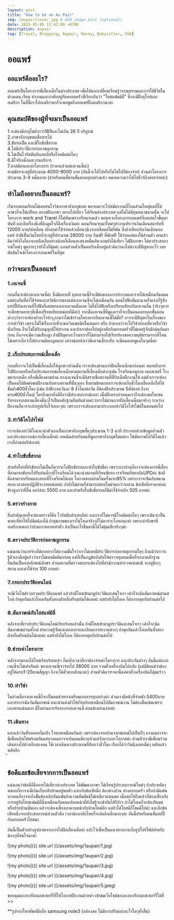 ```yaml
---
layout: post
title: "How to be an Au Pair"
img: 1aupair/cover.jpg # Add image post (optional)
date: 2015-05-05 13:42:00 +0700
description: Aupair
tag: [Travel, Blogging, Aupair, Nanny, ฺBabysitter, USA]
---
```


# ออแพร์
## ออแพร์คืออะไร?
ออแพร์เป็นโครงการพี่เลี้ยงเด็กในต่างประเทศ เพื่อไปแลกเปลี่ยนเรียนรู้วรรณธรรมและการใช้ชีวิตในต่างแดน เรียน ทำงานและอาศัยอยู่กับครอบครัวที่เรียกกันว่า "โฮสแฟมมิลี่" ซึ่งจะมีฝั่งยุโรปและอเมริกา ในที่นี้เราไปอเมริกามาก็จะขอพูดถึงออแพร์ฝั่งอเมริกานะค่ะ

## คุณสมบัติของผู้ที่จะมาเป็นออแพร์
1.จะต้องมีอายุไม่ต่ำกว่า18ปีและไม่เกิน 26 ปี บริบูรณ์  
2.ภาษาอังกฤษพอสื่อสารได้  
3.ขับรถเป็น และมีใบขับขี่สากล  
4.ไม่มีประวัติการก่ออาชญกรรม  
5.ไม่เป็นไวรัสตับอักเสบบีหรือโรคติดต่อใดๆ  
6.มีใจรักเด็กและงานบริการ  
7.ค่าสมัครและค่าโครงการ (ราคาแล้วแต่เอเจนซี่ค่ะ)      
ค่าสมัครจะอยู่ที่ประมาณ 4000-6000 บาท (อันนี้จะได้ไปหรือไม่ได้ไปก็ต้องจ่าย)
ส่วนค่าโครงการประมาณ 3-4 หมื่นบาท  (สำหรับคนที่ผ่านขั้นตอนทุกอย่างแล้ว หมายความว่าได้ไปชัวร์ถึงค่อยจ่ายค่ะ)

## ทำไมถึงอยากเป็นออแพร์?  
เริ่มจากตอนเรียนไม่เคยสนใจวิชาภาษาอังกฤษเลย พอจบมาจะไปสมัครงานที่ไหนส่วนใหญ่คนที่ได้ภาษาก็จะได้เปรียบ อยากฝึกภาษา อยากไปเที่ยว ไปเรียนต่างประเทศ แต่ไม่ได้มีทุนหนาขนาดนั้น จะไปโครงการ work and Travel ก็ไม่ทันเพราะเรียนจบแล้ว พอมาเจอโครงการออแพร์ก็เลยสนใจขึ้นมาทันที
และอีกเรื่องนึงที่ดึงดูดใจก็คือเรื่องเงินค่ะ ตอนเรียนจบมาใหม่ๆทำงานประจำเงินเดือนสตาร์ทที่ 12000 บาท/ต่อเดือน หักลบค่าใช้จ่ายแล้วเดือนๆนึงจะเหลือแค่ไม่กี่พัน  ซึ่งถ้าเทียบกับเงินเดือนออแพร์ ถ้าตีเป็นเงินไทยก็จะอยู่ที่ประมาณ 26000 บาท กินฟรี ที่พักฟรี ใช้จ่ายแค่ของใช้ส่วนตัว ตกแล้วคิดว่ายังไงก็คงจะเหลือเก็บอย่างน้อยก็เดือนละสองหมื่นอัพ แถมยังได้เที่ยว ได้ฝึกภาษา ได้หาประสบการณ์ใหม่ๆ พูดง่ายๆว่ายังไงก็คุ้มค่ะ แถมส่วนตัวเป็นคนรักเด็กอยู่แล้วคิดว่าคงไม่น่าจะมีปัญหาอะไร เลยตัดสินใจเข้าโครงการออแพร์ในที่สุด

## กว่าจะมาเป็นออแพร์    
### 1.เอเจนซี่
ก่อนอื่นจะต้องหาเอเจนซี่ค่ะ ซึ่งมีหลายที่ ทุกเอเจนซี่ก็จะมีข้อตกลงการทำงานและรายได้เหมือนกันหมด แต่ต่างกันที่ค่าใช้จ่ายและสวัสดิการของแต่ละเอเจนซี่จะไม่เหมือนกัน ตอนไปฟังสัมมานาครั้งแรกก็รู้สึกแฮปปี้กับเอเจนที่ไปฟังก็เลยตกลงเอาเอเจนนั้นเลย ไม่ได้ไปฟังหรือเปรียบเทียบกับเอเจนอื่น (จริงๆควรจะศึกษาหลายๆที่เพื่อเปรียบเทียบหน่อยก็ดีค่ะ) จากนั้นเอเจนซี่ที่ดูแลเราก็จะเป็นคนคอยบอกขั้นตอนต่างๆว่าเราจะต้องทำอะไรบ้าง
ุุถามว่าไม่เข้าร่วมโครงการกับเอเจนซี่ได้มั้ย? อาจจะมีปัญหาในเรื่องของการทำวีซ่า เพราะไม่ใช่เรื่องง่ายที่จะขอเวิคเพอมิทในอเมกา หรือ ถ้าหากเราจะไปวีซ่าท่องเที่ยวหรือวีซ่านักเรียน ก็จะไม่ได้รับอนุญาติให้ทำงาน และถ้าเราต้องไปอยู่อาศัยกับครอบครัวที่ไม่เคยรู้จักมักคุ้นกันมาก่อน ก็อาจจะมีความเสี่ยงสูง ถ้ามีปัญหาอะไรมาเราก็ไม่สามารถไปเรียกร้องขอความยุติธรรมจากที่ไหนได้เพราะถือว่าไปทำงานผิดกฏหมาย อย่างน้อยถ้าเรามีเอเจนซี่รองรับ จะมีคนคอยดูแลในจุดนี้ค่ะ
### 2.เก็บประสบการณ์เลี้ยงเด็ก
ก่อนที่เราจะไปเป็นพี่เลี้ยงเด็กให้ลูกชาวบ้านนั้น เราจะต้องผ่านการฝึกเลี้ยงเด็กมาก่อนค่ะ หมายถึงการไปฝึกงานหรือเก็บประสบการณ์เลี้ยงเด็กตามสถานที่เลี้ยงเด็กต่างๆเช่น โรงเรียนอนุบาล เนอสเซอรี่ โรงพยาบาลเด็ก หรือพี่เลี้ยงตามบ้าน ทางเอเจนซี่จะมีลิสรายชื่อสถานที่ที่รับเด็กฝึกงานให้ แต่ตัวเราจะต้องเป็นคนไปติดต่อขอฝึกงานกับทางสถานที่นั้นๆเอง ซึ่งตามข้อตกลงเราจะต้องเก็บชั่วโมงเลี้ยงเด็กให้ได้ ขั้นต่ำ400ชั่วโมง (เช่น ถ้าฝึกงานวันละ 8 ชั่วโมงต่อวัน ก็ต้องฝึกประมาณ 5สัปดาห์ ถึงจะครบ400ชั่วโมง) ใครยิ่งมากยิ่งดีถือว่ามีประสบการณ์เยอะ เมื่อฝึกครบกำหนดเราก็จะต้องขอใบเซนรับรองจากสถานเลี้ยงนั้นๆไว้เป็นหลักฐานยืนยันด้วยค่ะว่าเราได้ผ่านการฝึกเลี้ยงเด็กมาจริงๆ ระหว่างฝึกงานก็ควรจะถ่ายรูปเก็บไว้เยอะๆค่ะ เพราะเราจะต้องเอามาประกอบทำวิดีโอโปรไฟล์ในตอนต่อไป
### 3.ทำวิดีโอโปรไฟล์
เราจะต้องทำวิดีโอแนะนำตัวเองเป็นภาษาอังกฤษสั้นๆประมาณ 1-3 นาที ประกอบด้วยข้อมูลส่วนตัวและประสบการณ์การเลี้ยงเด็กค่ะ   เทคนิคสำหรับคนที่พูดภาษาอังกฤษไม่คล่อง ให้ตัดภาพไปวิดีโอแล้วเราก็อ่านสคริปเอาค่ะ
### 4.ทำใบขับขี่สากล
สำหรับใครที่ยังขับรถไม่เป็นก็ควรจะไปฝึกขับรถและทำใบขับขี่ค่ะ เพราะบางบ้านก็อาจจะต้องการพี่เลี้ยงที่สามารถขับรถไปรับส่งเด็กๆที่โรงเรียนได้ แนะนำสถานที่เรียนขับรถ เราเรียนที่สถาบันUPDค่ะ ข้อดีคือสามารถเรียนและสอบที่โรงเรียนได้เลย โอกาสสอบผ่านในครั้งแรก95% เพราะเราจะชินกับสนามสอบเวลาสอบปฏิบัติจะง่ายหน่อยค่ะ ถ้ายังไม่ผ่านก็สามารถสอบใหม่จนกว่าจะผ่าน ข้อเสียคือราคาค่อนข้างสูงกว่าที่อื่น คอร์สละ 5500 บาท และสำหรับใบขับขี่สากลก็มีค่าใช้จ่ายอีก 505 บาทค่ะ
### 5.ตรวจร่างกาย
่สิ่งสำคัญเลยที่จะต้องตรวจก็คือ ไวรัสตับอักเสบบีค่ะ และเราก็ไม่ควรมีโรคติดต่อใดๆ เพราะมันจะเป็นพาหะที่ทำให้ไปติดน้องได้ ถ้าสุขภาพของเราไม่โอเคจริงๆก็ไม่ควรจะโกหกนะค่ะ เพราะค่ารักษาที่อเมริกาแพงกว่าบ้านเราหลายเท่าตัว ถ้าเป็นอะไรขึ้นมานี่ได้ไม่คุ้มเสียจริงๆค่ะ
### 6.ตรวจประวัติการก่ออาชญกรรม
แน่นอนว่านายจ้างก็ต้องอยากได้ความมั่นใจว่าเราไม่เคยมีประวัติการก่ออาชญกรรมใดๆ ถึงแม้ว่าเราจะรู้ตัวเองดีอยู่แล้วว่าเราไม่เคยมีคดีมาก่อน แต่ก็เป็นกฏข้อบังคับให้ตรวจทุกคนเพื่อที่จะเอาหลักฐานยืนยันเป็นลายลักษณ์อักษร ส่วนสถานที่ตรวจสอบจะต้องไปที่สำนักงานตำรวจแห่งชาติ จะอยู่ข้างๆสยาม และค่าใช้จ่าย 100 บาทค่ะ
### 7.กรอกประวัติออนไลน์  
จะมีเว็บไซต์รวบรวมประวัติออแพร์ แล้วถ้ามีโฮสเข้ามาดูประวิติและสนใจเรา เค้าก็จะนัดสัมภาษณ์ผ่านสไกด์ ถ้าคุยกันแล้วโอเคกันทั้งสองฝ่ายก็เตรียมบินได้เลยค่ะ แต่ถ้ายังไม่โอเค ก็ต้องรอคุยกับบ้านต่อไป
### 8.สัมภาษณ์กับโฮสแฟมิลี่
หลังจากที่เราทำประวัติออนไลน์เรียบร้อยแล้วนั้น ถ้ามีโฮสเข้ามาดูประวิติและสนใจเรา เค้าก็จะนัดสัมภาษณ์ผ่านสไกด์ ทำความรู้จักและตกลงรายละเอียดการทำงานต่างๆ ถ้าคุยกันแล้วโอเคกันทั้งสองฝ่ายก็เตรียมบินได้เลยค่ะ แต่ถ้ายังไม่โอเค ก็ต้องรอคุยกับบ้านต่อไป
### 9.ชำระค่าโครงการ  
หลังจากตกลงได้โฮสเรียบร้อยแล้ว ก็มาถึงเวลาที่เราต้องจ่ายค่าโครงการ และประกันต่างๆ อันนี้แต่ละเอเจนซี่จะไม่เท่ากันค่ะ ของเอเจนซี่เราจ่ายไป 36000 บาท รวมตั๋วเครื่องบินไปกลับ (แต่มีข้อแม้ว่าต้องอยู่ให้ครบ1-2ปีตามสัญญา ถึงจะได้ตั๋วขากลับนะค่ะ) ส่วนตัวคิดว่าราคานี้แค่ค่าตั๋วเครื่องบินก็คุ้มแร้วว
### 10.ทำวีซ่า
ในส่วนนี้ทางเอเจนซี่ก็จะเป็นคนช่วยเราเตรียมเอกสารทุกอย่างค่ะ ส่วนเรามีหน้าที่จ่ายตัง 5400บาท และทำการนัดวันสัมภาษณ์ แนะนำแต่งตัวให้เรียบร้อยเหมือนไปสัมภาษณ์งาน ไม่ต้องตื่นเต้นเพราะเอกสารแน่นมาก มีใบผ่านการรับรองจากเอเจนซี่ ค่อนข้างผ่านง่ายค่ะ
### 11.เดินทาง
และแล้ววันที่รอคอยก็มาถึง ใจหายเหมือนกันค่ะ เพราะต้องจากบ้านจากพ่อแม่ไปเป็นปีๆ บางคนอาจจะมีเพื่อนบินไปพร้อมกันแต่บางคนอาจจะบินคนเดียวแล้วแต่จังหวะและโอกาสค่ะ ส่วนตัวเรามีเพื่อนร่วมเดินทางไปด้วยอีกสองคน ใช้เวลาเดินทางประมาณยี่สิบกว่าชั่วโมง เรียกได้ว่าวันนึงเลยเต็มๆ หลับแล้วหลับอีก   
ี
## ข้อดีและข้อเสียจากการเป็นออแพร์  
แน่นอนว่าข้อดีก็คือการได้เที่ยวต่างประเทศ ได้พัฒนาภาษา ได้เรียนรู้ประสบการณ์ใหม่ๆ ถ้าประหยัดๆหน่อยก็อาจจะมีเงินเก็บกลับบ้านอยู่พอตัว
แลกกับข้อเสียคือ ต้องห่างบ้าน ห่างครอบครัว หรือถ้ามีแฟนบางคนก็อาจจะถึงขั้นต้องเลิกกันแฟนถ้าความสัมพันธ์ไม่เหนียวแน่นพอ เมื่อพอไปถึงแล้วก็ต้องเสี่ยงกับการอยู่กับโฮสแฟมมิลี่ซึ่งเหมือนกับคนแปลกหน้าที่ยังไม่รู้จะเข้ากันได้รึป่าว ถ้าไม่โอเคก็จะต้องรีแมชหรือย้ายบ้านนั่นเอง แล้วจะต้องเสี่ยงเอาดาบหน้ากับบ้านใหม่อีก แต่ถ้าได้โฮสดีก็โชคดีไปค่ะ และอีกข้อเสียหนึ่งจากประสบการณ์ส่วนตัวคือ เวลาต้องกลับไทยก็จะคิดถึงเด็กมากๆค่ะ อันนี้สำหรับคนที่แฮปปี้กับครอบครัวโฮสนะ

อันนี้เป็นตัวอย่างรูปภาพจากการไปฝึกเลี้ยงเด็กค่ะ แปะไว้เพื่อเป็นแนวทางการเก็บรูปโปรไฟล์สำหรับน้องๆที่สนใจนะค่ะ   

![my photo]({{ site.url }}/assets/img/1aupair/1.jpg)    

![my photo]({{ site.url }}/assets/img/1aupair/2.jpg)  

![my photo]({{ site.url }}/assets/img/1aupair/3.jpg)  

![my photo]({{ site.url }}/assets/img/1aupair/4.jpg)  

![my photo]({{ site.url }}/assets/img/1aupair/5.jpeg)


ขอบคุณละอองรักเนอสเซอร์รี่ที่ให้โอกาสฝึกงานด้วยค่า
เข้าชมเว็บไซต์ของละอองรักเนอสเซอร์รี่ได้ที่ >>

**รูปจากโทรศัพท์มือถือ samsung note3  (กล้องสด ไม่มีการปรับแต่งอะไรใดๆทั้งสิ้น)
